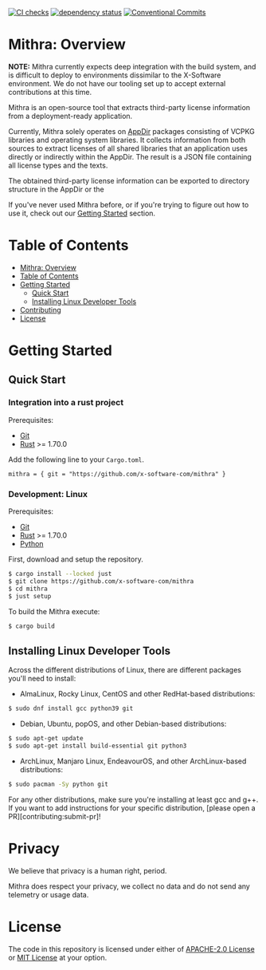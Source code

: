[![CI checks](https://github.com/x-software-com/mithra/actions/workflows/check.yml/badge.svg)](https://github.com/x-software-com/mithra/actions/workflows/check.yml)
[![dependency status](https://deps.rs/repo/github/x-software-com/mithra/status.svg)](https://deps.rs/repo/github/x-software-com/mithra)
[![Conventional Commits](https://img.shields.io/badge/Conventional%20Commits-1.0.0-yellow.svg)](https://conventionalcommits.org)

# Mithra: Overview

**NOTE:** Mithra currently expects deep integration with the build system, and is difficult to deploy to environments dissimilar to the X-Software environment. We do not have our tooling set up to accept external contributions at this time.

Mithra is an open-source tool that extracts third-party license information from a deployment-ready application.

Currently, Mithra solely operates on [AppDir](https://github.com/TheAssassin/linuxdeploy/wiki/AppDir-specification) packages consisting of VCPKG libraries and operating system libraries. It collects information from both sources to extract licenses of all shared libraries that an application uses directly or indirectly within the AppDir. The result is a JSON file containing all license types and the texts.

The obtained third-party license information can be exported to directory structure in the AppDir or the 

If you've never used Mithra before, or if you're trying to figure out how to use it, check out our [Getting Started](#getting-started) section.

# Table of Contents

- [Mithra: Overview](#mithra-overview)
- [Table of Contents](#table-of-contents)
- [Getting Started](#getting-started)
  - [Quick Start](#quick-start)
  - [Installing Linux Developer Tools](#installing-linux-developer-tools)
- [Contributing](#contributing)
- [License](#license)

# Getting Started

## Quick Start

### Integration into a rust project

Prerequisites:
- [Git][getting-started:git]
- [Rust][getting-started:rust] >= 1.70.0

Add the following line to your `Cargo.toml`.

```
mithra = { git = "https://github.com/x-software-com/mithra" }
```

### Development: Linux

Prerequisites:
- [Git][getting-started:git]
- [Rust][getting-started:rust] >= 1.70.0
- [Python][getting-started:python]

First, download and setup the repository.

```sh
$ cargo install --locked just
$ git clone https://github.com/x-software-com/mithra
$ cd mithra
$ just setup
```

To build the Mithra execute:

```sh
$ cargo build
```

## Installing Linux Developer Tools

Across the different distributions of Linux, there are different packages you'll need to install:

- AlmaLinux, Rocky Linux, CentOS and other RedHat-based distributions:

```sh
$ sudo dnf install gcc python39 git
```

- Debian, Ubuntu, popOS, and other Debian-based distributions:

```sh
$ sudo apt-get update
$ sudo apt-get install build-essential git python3
```

- ArchLinux, Manjaro Linux, EndeavourOS, and other ArchLinux-based distributions:

```sh
$ sudo pacman -Sy python git
```

For any other distributions, make sure you're installing at least gcc and g++. If you want to add instructions for your specific distribution, [please open a PR][contributing:submit-pr]!

[getting-started:git]: https://git-scm.com/downloads
[getting-started:rust]: https://rustup.rs/
[getting-started:python]: https://www.python.org/downloads/

# Privacy

We believe that privacy is a human right, period.

Mithra does respect your privacy, we collect no data and do not send any telemetry or usage data.

# License

The code in this repository is licensed under either of [APACHE-2.0 License](LICENSE-APACHE) or [MIT License](LICENSE-MIT) at your option.
